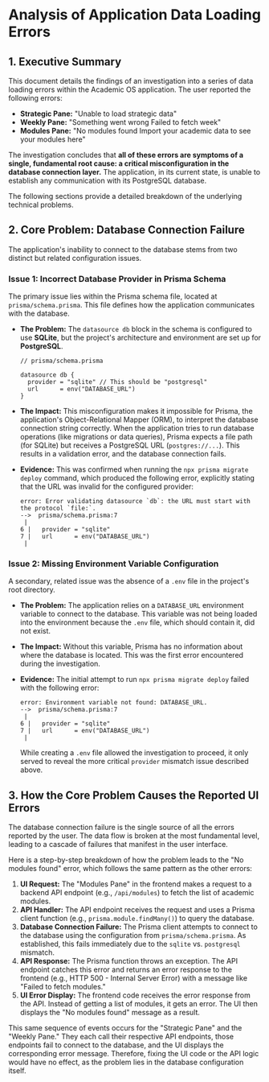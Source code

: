 # Analysis of Application Data Loading Errors

## 1. Executive Summary

This document details the findings of an investigation into a series of data loading errors within the Academic OS application. The user reported the following errors:

*   **Strategic Pane:** "Unable to load strategic data"
*   **Weekly Pane:** "Something went wrong Failed to fetch week"
*   **Modules Pane:** "No modules found Import your academic data to see your modules here"

The investigation concludes that **all of these errors are symptoms of a single, fundamental root cause: a critical misconfiguration in the database connection layer.** The application, in its current state, is unable to establish any communication with its PostgreSQL database.

The following sections provide a detailed breakdown of the underlying technical problems.

## 2. Core Problem: Database Connection Failure

The application's inability to connect to the database stems from two distinct but related configuration issues.

### Issue 1: Incorrect Database Provider in Prisma Schema

The primary issue lies within the Prisma schema file, located at `prisma/schema.prisma`. This file defines how the application communicates with the database.

*   **The Problem:** The `datasource db` block in the schema is configured to use **SQLite**, but the project's architecture and environment are set up for **PostgreSQL**.

    ```prisma
    // prisma/schema.prisma

    datasource db {
      provider = "sqlite" // This should be "postgresql"
      url      = env("DATABASE_URL")
    }
    ```

*   **The Impact:** This misconfiguration makes it impossible for Prisma, the application's Object-Relational Mapper (ORM), to interpret the database connection string correctly. When the application tries to run database operations (like migrations or data queries), Prisma expects a file path (for SQLite) but receives a PostgreSQL URL (`postgres://...`). This results in a validation error, and the database connection fails.

*   **Evidence:** This was confirmed when running the `npx prisma migrate deploy` command, which produced the following error, explicitly stating that the URL was invalid for the configured provider:
    ```
    error: Error validating datasource `db`: the URL must start with the protocol `file:`.
    -->  prisma/schema.prisma:7
     |
    6 |   provider = "sqlite"
    7 |   url      = env("DATABASE_URL")
     |
    ```

### Issue 2: Missing Environment Variable Configuration

A secondary, related issue was the absence of a `.env` file in the project's root directory.

*   **The Problem:** The application relies on a `DATABASE_URL` environment variable to connect to the database. This variable was not being loaded into the environment because the `.env` file, which should contain it, did not exist.

*   **The Impact:** Without this variable, Prisma has no information about where the database is located. This was the first error encountered during the investigation.

*   **Evidence:** The initial attempt to run `npx prisma migrate deploy` failed with the following error:
    ```
    error: Environment variable not found: DATABASE_URL.
    -->  prisma/schema.prisma:7
     |
    6 |   provider = "sqlite"
    7 |   url      = env("DATABASE_URL")
     |
    ```
    While creating a `.env` file allowed the investigation to proceed, it only served to reveal the more critical `provider` mismatch issue described above.

## 3. How the Core Problem Causes the Reported UI Errors

The database connection failure is the single source of all the errors reported by the user. The data flow is broken at the most fundamental level, leading to a cascade of failures that manifest in the user interface.

Here is a step-by-step breakdown of how the problem leads to the "No modules found" error, which follows the same pattern as the other errors:

1.  **UI Request:** The "Modules Pane" in the frontend makes a request to a backend API endpoint (e.g., `/api/modules`) to fetch the list of academic modules.
2.  **API Handler:** The API endpoint receives the request and uses a Prisma client function (e.g., `prisma.module.findMany()`) to query the database.
3.  **Database Connection Failure:** The Prisma client attempts to connect to the database using the configuration from `prisma/schema.prisma`. As established, this fails immediately due to the `sqlite` vs. `postgresql` mismatch.
4.  **API Response:** The Prisma function throws an exception. The API endpoint catches this error and returns an error response to the frontend (e.g., HTTP 500 - Internal Server Error) with a message like "Failed to fetch modules."
5.  **UI Error Display:** The frontend code receives the error response from the API. Instead of getting a list of modules, it gets an error. The UI then displays the "No modules found" message as a result.

This same sequence of events occurs for the "Strategic Pane" and the "Weekly Pane." They each call their respective API endpoints, those endpoints fail to connect to the database, and the UI displays the corresponding error message. Therefore, fixing the UI code or the API logic would have no effect, as the problem lies in the database configuration itself.
